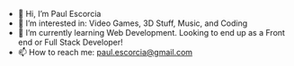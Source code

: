 - 👋 Hi, I’m Paul Escorcia
- 👀 I’m interested in: Video Games, 3D Stuff, Music, and Coding
- 🌱 I’m currently learning Web Development. Looking to end up as a Front end or Full Stack Developer!
- 📫 How to reach me: paul.escorcia@gmail.com

<!---
Paul-Escorcia/Paul-Escorcia is a ✨ special ✨ repository because its `README.md` (this file) appears on your GitHub profile.
You can click the Preview link to take a look at your changes.
--->

